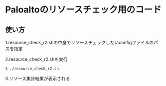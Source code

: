 # Paloaltoのリソースチェック用のコード

## 使い方
1.resource_check_r2.shの中身でリソースチェックしたいconfigファイルのパスを指定

2.resource_check_r2.shを実行

```$ ./resource_check_r2.sh  ```

3.リソース集計結果が表示される


